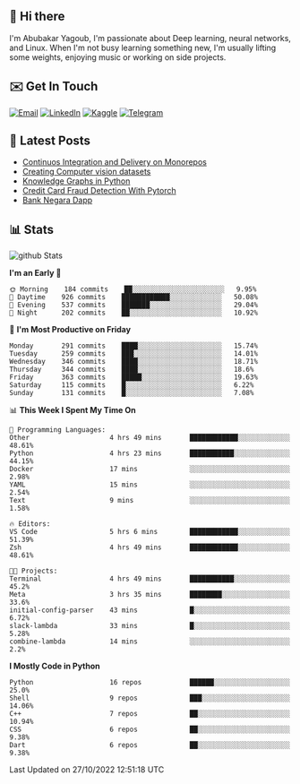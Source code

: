 ## 👋 Hi there

I'm Abubakar Yagoub, I'm passionate about Deep learning, neural networks, and
Linux. When I'm not busy learning something new, I'm usually lifting some
weights, enjoying music or working on side projects.

## ✉️ Get In Touch

[![Email](https://img.shields.io/badge/Email-f1f1f1?style=for-the-badge&logo=gmail&logoColor=0f111a)](mailto:git@blacksuan19.dev)
[![LinkedIn](https://img.shields.io/badge/LinkedIn-0077B5?style=for-the-badge&logo=linkedin&logoColor=white)](https://www.linkedin.com/in/blacksuan19/)
[![Kaggle](https://img.shields.io/badge/Kaggle-5acfff?style=for-the-badge&logo=kaggle&logoColor=white)](http://kaggle.com/abubakaryagob/)
[![Telegram](https://img.shields.io/badge/Telegram-2CA5E0?style=for-the-badge&logo=telegram&logoColor=white)](https://t.me/blacksuan19)

## 📩 Latest Posts

<!-- BLOG-POST-LIST:START -->
- [Continuos Integration and Delivery on Monorepos](https://www.blacksuan19.dev/blog/github-actions-monorepos/)
- [Creating Computer vision datasets](https://www.blacksuan19.dev/blog/creating-datasets/)
- [Knowledge Graphs in Python](https://www.blacksuan19.dev/projects/Knowledge_Graphs/)
- [Credit Card Fraud Detection With Pytorch](https://www.blacksuan19.dev/projects/credit-card-fraud-detection-with-pytorch/)
- [Bank Negara Dapp](https://www.blacksuan19.dev/projects/bank-negara/)
<!-- BLOG-POST-LIST:END -->

## 📊 Stats

![github Stats](https://github-readme-stats.vercel.app/api?username=blacksuan19&theme=github_dark&show_icons=true&count_private=true&custom_title=Github%20Stats&hide_border=true)

<!--START_SECTION:waka-->
**I'm an Early 🐤** 

```text
🌞 Morning    184 commits    ██░░░░░░░░░░░░░░░░░░░░░░░   9.95% 
🌆 Daytime    926 commits    ████████████░░░░░░░░░░░░░   50.08% 
🌃 Evening    537 commits    ███████░░░░░░░░░░░░░░░░░░   29.04% 
🌙 Night      202 commits    ██░░░░░░░░░░░░░░░░░░░░░░░   10.92%

```
📅 **I'm Most Productive on Friday** 

```text
Monday       291 commits    ████░░░░░░░░░░░░░░░░░░░░░   15.74% 
Tuesday      259 commits    ███░░░░░░░░░░░░░░░░░░░░░░   14.01% 
Wednesday    346 commits    ████░░░░░░░░░░░░░░░░░░░░░   18.71% 
Thursday     344 commits    ████░░░░░░░░░░░░░░░░░░░░░   18.6% 
Friday       363 commits    █████░░░░░░░░░░░░░░░░░░░░   19.63% 
Saturday     115 commits    █░░░░░░░░░░░░░░░░░░░░░░░░   6.22% 
Sunday       131 commits    █░░░░░░░░░░░░░░░░░░░░░░░░   7.08%

```


📊 **This Week I Spent My Time On** 

```text
💬 Programming Languages: 
Other                    4 hrs 49 mins       ████████████░░░░░░░░░░░░░   48.61% 
Python                   4 hrs 23 mins       ███████████░░░░░░░░░░░░░░   44.15% 
Docker                   17 mins             ░░░░░░░░░░░░░░░░░░░░░░░░░   2.98% 
YAML                     15 mins             ░░░░░░░░░░░░░░░░░░░░░░░░░   2.54% 
Text                     9 mins              ░░░░░░░░░░░░░░░░░░░░░░░░░   1.58%

🔥 Editors: 
VS Code                  5 hrs 6 mins        ████████████░░░░░░░░░░░░░   51.39% 
Zsh                      4 hrs 49 mins       ████████████░░░░░░░░░░░░░   48.61%

🐱‍💻 Projects: 
Terminal                 4 hrs 49 mins       ███████████░░░░░░░░░░░░░░   45.2% 
Meta                     3 hrs 35 mins       ████████░░░░░░░░░░░░░░░░░   33.6% 
initial-config-parser    43 mins             █░░░░░░░░░░░░░░░░░░░░░░░░   6.72% 
slack-lambda             33 mins             █░░░░░░░░░░░░░░░░░░░░░░░░   5.28% 
combine-lambda           14 mins             ░░░░░░░░░░░░░░░░░░░░░░░░░   2.2%

```

**I Mostly Code in Python** 

```text
Python                   16 repos            ██████░░░░░░░░░░░░░░░░░░░   25.0% 
Shell                    9 repos             ███░░░░░░░░░░░░░░░░░░░░░░   14.06% 
C++                      7 repos             ██░░░░░░░░░░░░░░░░░░░░░░░   10.94% 
CSS                      6 repos             ██░░░░░░░░░░░░░░░░░░░░░░░   9.38% 
Dart                     6 repos             ██░░░░░░░░░░░░░░░░░░░░░░░   9.38%

```



 Last Updated on 27/10/2022 12:51:18 UTC
<!--END_SECTION:waka-->
